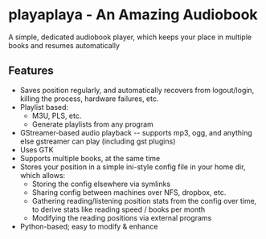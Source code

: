 # playaplaya - An Amazing Audiobook

A simple, dedicated audiobook player, which keeps your place in multiple books and resumes automatically


## Features

  * Saves position regularly, and automatically recovers from logout/login, killing the process, hardware failures, etc.
  * Playlist based:
    - M3U, PLS, etc.
    - Generate playlists from any program
  * GStreamer-based audio playback -- supports mp3, ogg, and anything else gstreamer can play (including gst plugins)
  * Uses GTK
  * Supports multiple books, at the same time
  * Stores your position in a simple ini-style config file in your home dir, which allows:
    - Storing the config elsewhere via symlinks
    - Sharing config between machines over NFS, dropbox, etc.
    - Gathering reading/listening position stats from the config over time, to derive stats like reading speed / books per month
    - Modifying the reading positions via external programs
  * Python-based; easy to modify & enhance
